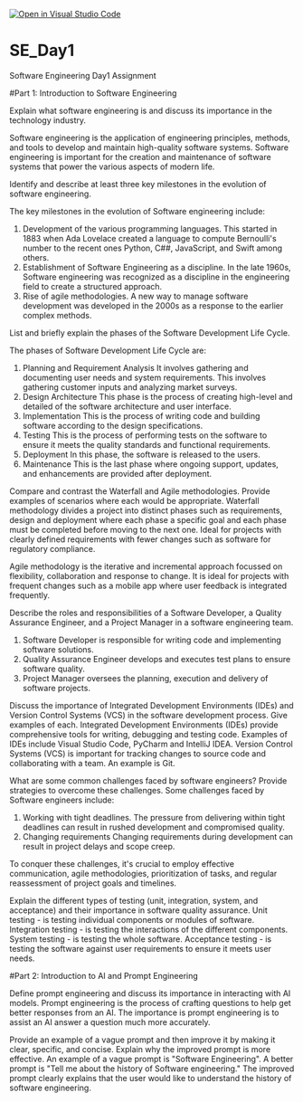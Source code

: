 [![Open in Visual Studio Code](https://classroom.github.com/assets/open-in-vscode-2e0aaae1b6195c2367325f4f02e2d04e9abb55f0b24a779b69b11b9e10269abc.svg)](https://classroom.github.com/online_ide?assignment_repo_id=15574498&assignment_repo_type=AssignmentRepo)
# SE_Day1
Software Engineering Day1 Assignment

#Part 1: Introduction to Software Engineering

Explain what software engineering is and discuss its importance in the technology industry.

Software engineering is the application of engineering principles, methods, and tools to develop and maintain high-quality software systems. Software engineering is important for the creation and maintenance of software systems that power the various aspects of modern life.


Identify and describe at least three key milestones in the evolution of software engineering.

The key milestones in the evolution of Software engineering include:
1. Development of the various programming languages.
   This started in 1883 when Ada Lovelace created a language to compute Bernoulli's number to the recent ones Python, C##, JavaScript, and Swift among others.
2. Establishment of Software Engineering as a discipline.
   In the late 1960s, Software engineering was recognized as a discipline in the engineering field to create a structured approach.
3. Rise of agile methodologies.
   A new way to manage software development was developed in the 2000s as a response to the earlier complex methods.
   

List and briefly explain the phases of the Software Development Life Cycle.

The phases of Software Development Life Cycle are:
1. Planning and Requirement Analysis
   It involves gathering and documenting user needs and system requirements. This involves gathering customer inputs and analyzing market surveys.
2. Design Architecture
   This phase is the process of creating high-level and detailed of the software architecture and user interface.
3. Implementation
   This is the process of writing code and building software according to the design specifications.
4. Testing
   This is the process of performing tests on the software to ensure it meets the quality standards and functional requirements.
5. Deployment
   In this phase, the software is released to the users.
6. Maintenance
   This is the last phase where ongoing support, updates, and enhancements are provided after deployment.

Compare and contrast the Waterfall and Agile methodologies. Provide examples of scenarios where each would be appropriate.
Waterfall methodology divides a project into distinct phases such as requirements, design and deployment where each phase a specific goal and each phase must be completed before moving to the next one. Ideal for projects with clearly defined requirements with fewer changes such as software for regulatory compliance.

Agile methodology is the iterative and incremental approach focussed on flexibility, collaboration and response to change. It is ideal for projects with frequent changes such as a mobile app where user feedback is integrated frequently. 

Describe the roles and responsibilities of a Software Developer, a Quality Assurance Engineer, and a Project Manager in a software engineering team.
1. Software Developer is responsible for writing code and implementing software solutions.
2. Quality Assurance Engineer develops and executes test plans to ensure software quality.
3. Project Manager oversees the planning, execution and delivery of software projects.

Discuss the importance of Integrated Development Environments (IDEs) and Version Control Systems (VCS) in the software development process. Give examples of each.
Integrated Development Environments (IDEs) provide comprehensive tools for writing, debugging and testing code. Examples of IDEs include Visual Studio Code, PyCharm and IntelliJ IDEA.
Version Control Systems (VCS) is important for tracking changes to source code and collaborating with a team. An example is Git.

What are some common challenges faced by software engineers? Provide strategies to overcome these challenges.
Some challenges faced by Software engineers include:
1. Working with tight deadlines.
   The pressure from delivering within tight deadlines can result in rushed development and compromised quality.
2. Changing requirements
   Changing requirements during development can result in project delays and scope creep.
   
To conquer these challenges, it's crucial to employ effective communication, agile methodologies, prioritization of tasks, and regular reassessment of project goals and timelines.

Explain the different types of testing (unit, integration, system, and acceptance) and their importance in software quality assurance.
Unit testing - is testing individual components or modules of software.
Integration testing - is testing the interactions of the different components.
System testing - is testing the whole software.
Acceptance testing - is testing the software against user requirements to ensure it meets user needs.


#Part 2: Introduction to AI and Prompt Engineering


Define prompt engineering and discuss its importance in interacting with AI models.
Prompt engineering is the process of crafting questions to help get better responses from an AI. The importance is prompt engineering is to assist an AI answer a question much more accurately.

Provide an example of a vague prompt and then improve it by making it clear, specific, and concise. Explain why the improved prompt is more effective.
An example of a vague prompt is "Software Engineering". A better prompt is "Tell me about the history of Software engineering." The improved prompt clearly explains that the user would like to understand the history of software engineering.
